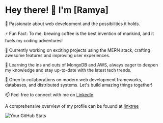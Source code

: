 
# Hey there! 👋 I'm [Ramya]

🚀 Passionate about web development and the possibilities it holds.

⚡ Fun Fact: To me, brewing coffee is the best invention of mankind, and it fuels my coding adventures!

🔭 Currently working on exciting projects using the MERN stack, crafting awesome features and improving user experiences.

🌱 Learning the ins and outs of MongoDB and AWS, always eager to deepen my knowledge and stay up-to-date with the latest tech trends.

👯 Open to collaborations on modern web development frameworks, databases, and distributed systems. Let's build amazing things together!

📫 Feel free to connect with me on [LinkedIn](https://www.linkedin.com/in/ramya-ramasamy-b4357078/) 

A comprehensive overview of my profile can be fouund at [linktree](https://msha.ke/ramyaramasamy)

![Your GitHub Stats](https://github-readme-stats.vercel.app/api?username=ramyaram2092&show_icons=true&hide=prs&count_private=true&hide_title=true&hide_rank=true)
